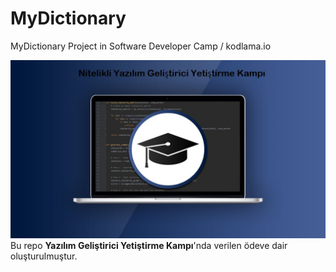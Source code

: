 # MyDictionary
MyDictionary Project in Software Developer Camp / kodlama.io

![bitmap](https://github.com/Blueyesil/MyDictionary/blob/master/online-courses-computer-programming%20(1).jpg) 
Bu repo **Yazılım Geliştirici Yetiştirme Kampı**'nda verilen ödeve dair oluşturulmuştur.
